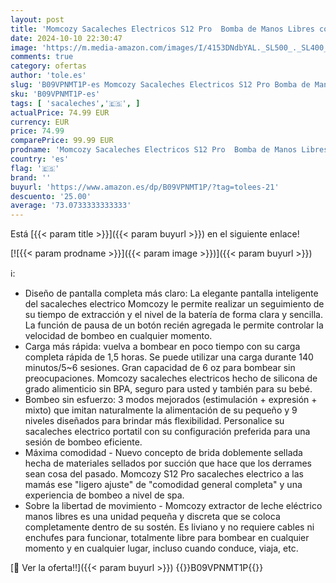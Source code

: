 ```yaml
---
layout: post
title: 'Momcozy Sacaleches Electricos S12 Pro  Bomba de Manos Libres con Cómoda Brida de Doble Sellado  3 Modos y 9 Niveles Extractor de Leche Eléctrico Portátil para un Fácil Bombeo  24 mm'
date: 2024-10-10 22:30:47
image: 'https://m.media-amazon.com/images/I/4153DNdbYAL._SL500_._SL400_.jpg'
comments: true
category: ofertas
author: 'tole.es'
slug: 'B09VPNMT1P-es Momcozy Sacaleches Electricos S12 Pro Bomba de Manos...'
sku: 'B09VPNMT1P-es'
tags: [ 'sacaleches','🇪🇸', ]
actualPrice: 74.99 EUR
currency: EUR
price: 74.99
comparePrice: 99.99 EUR
prodname: 'Momcozy Sacaleches Electricos S12 Pro  Bomba de Manos Libres con Cómoda Brida de Doble Sellado  3 Modos y 9 Niveles Extractor de Leche Eléctrico Portátil para un Fácil Bombeo  24 mm'
country: 'es'
flag: '🇪🇸'
brand: ''
buyurl: 'https://www.amazon.es/dp/B09VPNMT1P/?tag=tolees-21'
descuento: '25.00'
average: '73.0733333333333'
---
```


Está [{{< param title >}}]({{< param buyurl >}}) en el siguiente enlace!

[![{{< param prodname >}}]({{< param image >}})]({{< param buyurl >}})

ℹ️:

- Diseño de pantalla completa más claro: La elegante pantalla inteligente del sacaleches electrico Momcozy le permite realizar un seguimiento de su tiempo de extracción y el nivel de la batería de forma clara y sencilla. La función de pausa de un botón recién agregada le permite controlar la velocidad de bombeo en cualquier momento.
- Carga más rápida: vuelva a bombear en poco tiempo con su carga completa rápida de 1,5 horas. Se puede utilizar una carga durante 140 minutos/5~6 sesiones. Gran capacidad de 6 oz para bombear sin preocupaciones. Momcozy sacaleches electricos hecho de silicona de grado alimenticio sin BPA, seguro para usted y también para su bebé.
- Bombeo sin esfuerzo: 3 modos mejorados (estimulación + expresión + mixto) que imitan naturalmente la alimentación de su pequeño y 9 niveles diseñados para brindar más flexibilidad. Personalice su sacaleches electrico portatil con su configuración preferida para una sesión de bombeo eficiente.
- Máxima comodidad - Nuevo concepto de brida doblemente sellada hecha de materiales sellados por succión que hace que los derrames sean cosa del pasado. Momcozy S12 Pro sacaleches electrico a las mamás ese "ligero ajuste" de "comodidad general completa" y una experiencia de bombeo a nivel de spa.
- Sobre la libertad de movimiento - Momcozy extractor de leche eléctrico manos libres es una unidad pequeña y discreta que se coloca completamente dentro de su sostén. Es liviano y no requiere cables ni enchufes para funcionar, totalmente libre para bombear en cualquier momento y en cualquier lugar, incluso cuando conduce, viaja, etc.

[🛒 Ver la oferta!!]({{< param buyurl >}})
{{<world>}}B09VPNMT1P{{</world>}}
